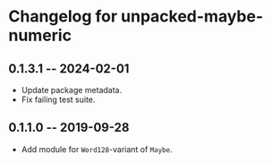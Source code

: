 # Changelog for unpacked-maybe-numeric

## 0.1.3.1 -- 2024-02-01

* Update package metadata.
* Fix failing test suite.

## 0.1.1.0 -- 2019-09-28

* Add module for `Word128`-variant of `Maybe`.
